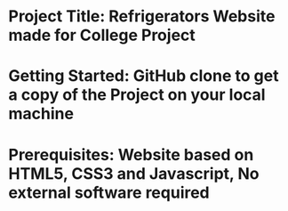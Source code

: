 # Project Title: Refrigerators Website made for College Project
# Getting Started: GitHub clone to get a copy of the Project on your local machine
# Prerequisites: Website based on HTML5, CSS3 and Javascript, No external software required
